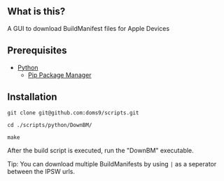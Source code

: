 ## What is this?

A GUI to download BuildManifest files for Apple Devices

## Prerequisites

- [Python](https://www.python.org/downloads/)
  - [Pip Package Manager](https://www.python.org/downloads/)

## Installation

```
git clone git@github.com:doms9/scripts.git

cd ./scripts/python/DownBM/

make
```

After the build script is executed, run the "DownBM" executable.

Tip: You can download multiple BuildManifests by using `|` as a seperator between the IPSW urls.
